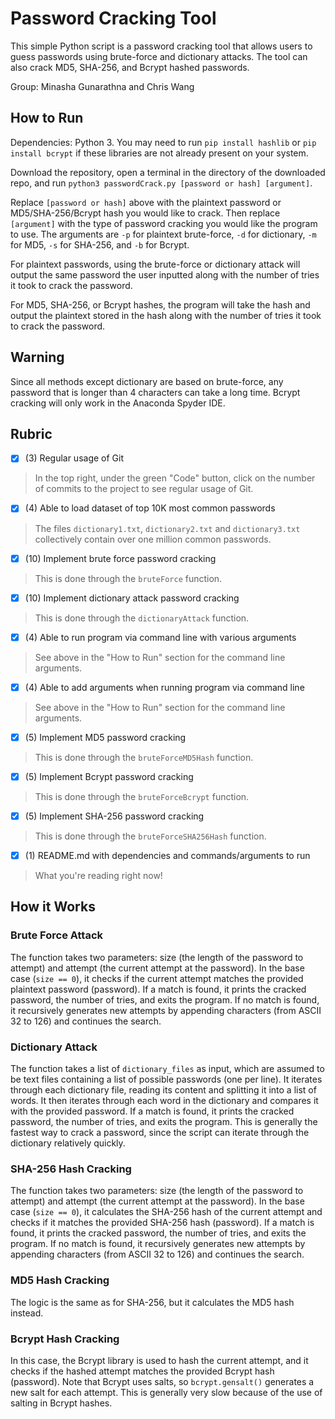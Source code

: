# Password Cracking Tool

This simple Python script is a password cracking tool that allows users to guess passwords using brute-force and dictionary attacks. The tool can also crack MD5, SHA-256, and Bcrypt hashed passwords.

Group: Minasha Gunarathna and Chris Wang

## How to Run

Dependencies: Python 3. You may need to run `pip install hashlib` or `pip install bcrypt` if these libraries are not already present on your system.

Download the repository, open a terminal in the directory of the downloaded repo, and run `python3 passwordCrack.py [password or hash] [argument]`.

Replace `[password or hash]` above with the plaintext password or MD5/SHA-256/Bcrypt hash you would like to crack.
Then replace `[argument]` with the type of password cracking you would like the program to use. The arguments are `-p` for plaintext brute-force, `-d` for dictionary, `-m` for MD5, `-s` for SHA-256, and `-b` for Bcrypt.

For plaintext passwords, using the brute-force or dictionary attack will output the same password the user inputted along with the number of tries it took to crack the password.

For MD5, SHA-256, or Bcrypt hashes, the program will take the hash and output the plaintext stored in the hash along with the number of tries it took to crack the password.

## Warning

Since all methods except dictionary are based on brute-force, any password that is longer than 4 characters can take a long time. Bcrypt cracking will only work in the Anaconda Spyder IDE.

## Rubric

- [x] (3) Regular usage of Git
> In the top right, under the green "Code" button, click on the number of commits to the project to see regular usage of Git.

- [x] (4) Able to load dataset of top 10K most common passwords
> The files `dictionary1.txt`, `dictionary2.txt` and `dictionary3.txt` collectively contain over one million common passwords.

- [x] (10) Implement brute force password cracking

> This is done through the `bruteForce` function.
- [x] (10) Implement dictionary attack password cracking

> This is done through the `dictionaryAttack` function.
- [x] (4) Able to run program via command line with various arguments

> See above in the "How to Run" section for the command line arguments.
- [x] (4) Able to add arguments when running program via command line

> See above in the "How to Run" section for the command line arguments.
- [x] (5) Implement MD5 password cracking

> This is done through the `bruteForceMD5Hash` function.
- [x] (5) Implement Bcrypt password cracking

> This is done through the `bruteForceBcrypt` function.
- [x] (5) Implement SHA-256 password cracking

> This is done through the `bruteForceSHA256Hash` function.
- [x] (1) README.md with dependencies and commands/arguments to run

> What you're reading right now!

## How it Works

### Brute Force Attack
The function takes two parameters: size (the length of the password to attempt) and attempt (the current attempt at the password).
In the base case (`size == 0`), it checks if the current attempt matches the provided plaintext password (password).
If a match is found, it prints the cracked password, the number of tries, and exits the program.
If no match is found, it recursively generates new attempts by appending characters (from ASCII 32 to 126) and continues the search.

### Dictionary Attack
The function takes a list of `dictionary_files` as input, which are assumed to be text files containing a list of possible passwords (one per line).
It iterates through each dictionary file, reading its content and splitting it into a list of words.
It then iterates through each word in the dictionary and compares it with the provided password.
If a match is found, it prints the cracked password, the number of tries, and exits the program.
This is generally the fastest way to crack a password, since the script can iterate through the dictionary relatively quickly.

### SHA-256 Hash Cracking
The function takes two parameters: size (the length of the password to attempt) and attempt (the current attempt at the password).
In the base case (`size == 0`), it calculates the SHA-256 hash of the current attempt and checks if it matches the provided SHA-256 hash (password).
If a match is found, it prints the cracked password, the number of tries, and exits the program.
If no match is found, it recursively generates new attempts by appending characters (from ASCII 32 to 126) and continues the search.

### MD5 Hash Cracking
The logic is the same as for SHA-256, but it calculates the MD5 hash instead.

### Bcrypt Hash Cracking
In this case, the Bcrypt library is used to hash the current attempt, and it checks if the hashed attempt matches the provided Bcrypt hash (password).
Note that Bcrypt uses salts, so `bcrypt.gensalt()` generates a new salt for each attempt. This is generally very slow because of the use of salting in Bcrypt hashes.
